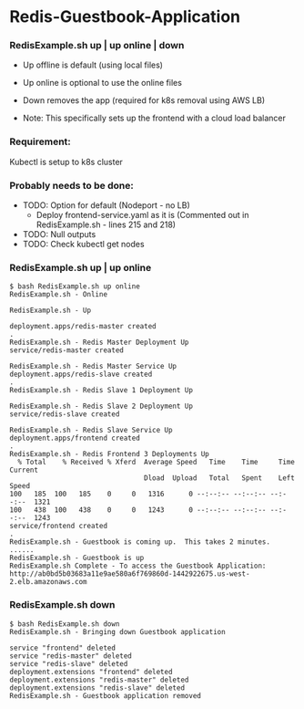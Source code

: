 # Redis-Guestbook-Application

### RedisExample.sh up | up online | down
- Up offline is default (using local files)
- Up online is optional to use the online files
- Down removes the app (required for k8s removal using AWS LB)

- Note: This specifically sets up the frontend with a cloud load balancer


### Requirement:
Kubectl is setup to k8s cluster

### Probably needs to be done:
- TODO: Option for default (Nodeport - no LB)
    - Deploy frontend-service.yaml as it is (Commented out in RedisExample.sh - lines 215 and 218)
- TODO: Null outputs
- TODO: Check kubectl get nodes

### RedisExample.sh up | up online
```
$ bash RedisExample.sh up online
RedisExample.sh - Online

RedisExample.sh - Up

deployment.apps/redis-master created
.
RedisExample.sh - Redis Master Deployment Up
service/redis-master created

RedisExample.sh - Redis Master Service Up
deployment.apps/redis-slave created
.
RedisExample.sh - Redis Slave 1 Deployment Up

RedisExample.sh - Redis Slave 2 Deployment Up
service/redis-slave created

RedisExample.sh - Redis Slave Service Up
deployment.apps/frontend created
.
RedisExample.sh - Redis Frontend 3 Deployments Up
  % Total    % Received % Xferd  Average Speed   Time    Time     Time  Current
                                 Dload  Upload   Total   Spent    Left  Speed
100   185  100   185    0     0   1316      0 --:--:-- --:--:-- --:--:--  1321
100   438  100   438    0     0   1243      0 --:--:-- --:--:-- --:--:--  1243
service/frontend created
.
RedisExample.sh - Guestbook is coming up.  This takes 2 minutes.
......
RedisExample.sh - Guestbook is up
RedisExample.sh Complete - To access the Guestbook Application: http://ab0bd5b03683a11e9ae580a6f769860d-1442922675.us-west-2.elb.amazonaws.com
```


### RedisExample.sh down
```
$ bash RedisExample.sh down
RedisExample.sh - Bringing down Guestbook application

service "frontend" deleted
service "redis-master" deleted
service "redis-slave" deleted
deployment.extensions "frontend" deleted
deployment.extensions "redis-master" deleted
deployment.extensions "redis-slave" deleted
RedisExample.sh - Guestbook application removed
```
